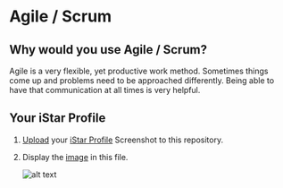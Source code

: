 # Agile / Scrum

## Why would you use Agile / Scrum?

Agile is a very flexible, yet productive work method. Sometimes things come up and problems need to be approached differently. Being able to have that communication at all times is very helpful.

## Your iStar Profile

1. [Upload](https://help.github.com/articles/adding-a-file-to-a-repository/) your [iStar Profile](https://www.playprelude.com) Screenshot to this repository.
2. Display the [image](https://github.com/adam-p/markdown-here/wiki/Markdown-Cheatsheet#images) in this file.


      ![alt text](https://raw.githubusercontent.com/miles-hightechu-ca/VS/master/Capture.PNG")
      
